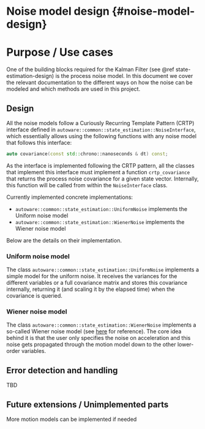 Noise model design {#noise-model-design}
=============

# Purpose / Use cases

One of the building blocks required for the Kalman Filter (see @ref state-estimation-design) is the
process noise model. In this document we cover the relevant documentation to the different ways on
how the noise can be modeled and which methods are used in this project.

## Design

All the noise models follow a Curiously Recurring Template Pattern (CRTP) interface defined in
`autoware::common::state_estimation::NoiseInterface`, which essentially allows using the following
functions with any noise model that follows this interface:

```cpp
auto covariance(const std::chrono::nanoseconds & dt) const;
```

As the interface is implemented following the CRTP pattern, all the classes that implement this
interface must implement a function `crtp_covariance` that returns the process noise covariance for
a given state vector. Internally, this function will be called from within the `NoiseInterface`
class.

Currently implemented concrete implementations:
- `autoware::common::state_estimation::UniformNoise` implements the Uniform noise model
- `autoware::common::state_estimation::WienerNoise` implements the Wiener noise model

Below are the details on their implementation.

### Uniform noise model

The class `autoware::common::state_estimation::UniformNoise` implements a simple model for the
uniform noise. It receives the variances for the different variables or a full covariance matrix and
stores this covariance internally, returning it (and scaling it by the elapsed time) when the
covariance is queried.

### Wiener noise model

The class `autoware::common::state_estimation::WienerNoise` implements a so-called Wiener noise
model (see
[here](https://nbviewer.jupyter.org/github/rlabbe/Kalman-and-Bayesian-Filters-in-Python/blob/master/07-Kalman-Filter-Math.ipynb#Piecewise-White-Noise-Model)
for reference). The core idea behind it is that the user only specifies the noise on acceleration
and this noise gets propagated through the motion model down to the other lower-order variables.


## Error detection and handling
TBD


## Future extensions / Unimplemented parts

More motion models can be implemented if needed
